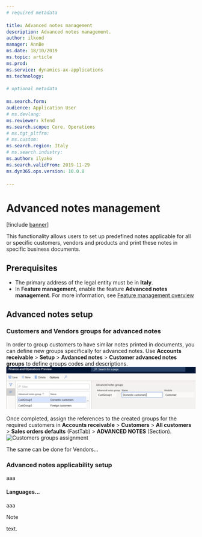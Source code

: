 ```yaml
---
# required metadata

title: Advanced notes management
description: Advanced notes management.
author: ilkond
manager: AnnBe
ms.date: 18/10/2019
ms.topic: article
ms.prod: 
ms.service: dynamics-ax-applications
ms.technology: 

# optional metadata

ms.search.form: 
audience: Application User
# ms.devlang: 
ms.reviewer: kfend
ms.search.scope: Core, Operations
# ms.tgt_pltfrm: 
# ms.custom: 
ms.search.region: Italy
# ms.search.industry: 
ms.author: ilyako
ms.search.validFrom: 2019-11-29
ms.dyn365.ops.version: 10.0.8

---
```


# Advanced notes management

[!include [banner](../includes/banner.md)]

This functionality allows users to set up predefined notes applicable for all or specific customers, vendors and products and print these notes in specific business documents.
 
## Prerequisites

- The primary address of the legal entity must be in **Italy**.
- In **Feature management**, enable the feature **Advanced notes management**. For more information, see [Feature management overview](../../fin-and-ops/get-started/feature-management/feature-management-overview.md)

## Advanced notes setup
### Customers and Vendors groups for advanced notes
In order to group customers to have similar notes printed in documents, you can define new groups specifically for advanced notes. 
Use **Accounts receivable** > **Setup** > **Avdanced notes** > **Customer advanced notes groups** to define groups codes and descriptions.
![Customers groups setup](media/emea-ita-exil-notes-groups.jpg)

Once completed, assign the references to the created groups for the required customers in **Accounts receivable** > **Customers** > **All customers** > **Sales orders defaults** (FastTab) > **ADVANCED NOTES** (Section).
![Customers groups assignment](emea-ita-exil-notes-cust-groups.jpg)

The same can be done for Vendors...
### Advanced notes applicability setup
aaa
#### Languages...
aaa


> [!NOTE]
> text.
